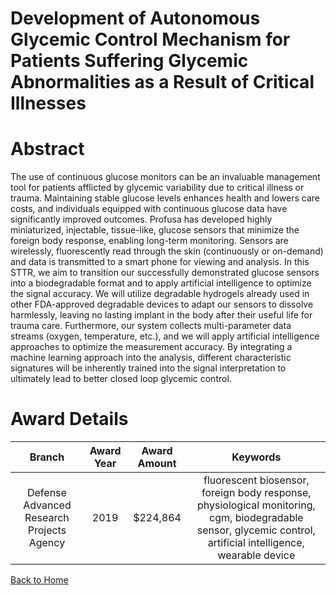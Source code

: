 
Development of Autonomous Glycemic Control Mechanism for Patients Suffering Glycemic Abnormalities as a Result of Critical Illnesses
====================================================================================================================================

# Abstract


The use of continuous glucose monitors can be an invaluable management tool for patients afflicted by glycemic variability due to critical illness or trauma. Maintaining stable glucose levels enhances health and lowers care costs, and individuals equipped with continuous glucose data have significantly improved outcomes. Profusa has developed highly miniaturized, injectable, tissue-like, glucose sensors that minimize the foreign body response, enabling long-term monitoring. Sensors are wirelessly, fluorescently read through the skin (continuously or on-demand) and data is transmitted to a smart phone for viewing and analysis. In this STTR, we aim to transition our successfully demonstrated glucose sensors into a biodegradable format and to apply artificial intelligence to optimize the signal accuracy. We will utilize degradable hydrogels already used in other FDA-approved degradable devices to adapt our sensors to dissolve harmlessly, leaving no lasting implant in the body after their useful life for trauma care. Furthermore, our system collects multi-parameter data streams (oxygen, temperature, etc.), and we will apply artificial intelligence approaches to optimize the measurement accuracy. By integrating a machine learning approach into the analysis, different characteristic signatures will be inherently trained into the signal interpretation to ultimately lead to better closed loop glycemic control.  

# Award Details

|Branch|Award Year|Award Amount|Keywords|
| :---: | :---: | :---: | :---: |
|Defense Advanced Research Projects Agency|2019|$224,864|fluorescent biosensor, foreign body response, physiological monitoring, cgm, biodegradable sensor, glycemic control, artificial intelligence, wearable device|
  
  


[Back to Home](https://github.com/chrischow/dod_sbir_awards/CC/#1203)